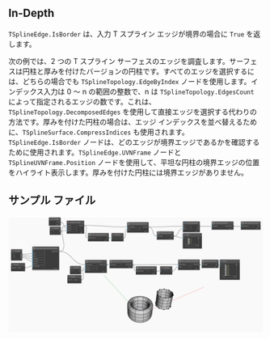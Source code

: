 ## In-Depth
`TSplineEdge.IsBorder` は、入力 T スプライン エッジが境界の場合に `True` を返します。

次の例では、2 つの T スプライン サーフェスのエッジを調査します。サーフェスは円柱と厚みを付けたバージョンの円柱です。すべてのエッジを選択するには、どちらの場合でも `TSplineTopology.EdgeByIndex` ノードを使用します。インデックス入力は 0 ～ n の範囲の整数で、n は `TSplineTopology.EdgesCount` によって指定されるエッジの数です。これは、`TSplineTopology.DecomposedEdges` を使用して直接エッジを選択する代わりの方法です。厚みを付けた円柱の場合は、エッジ インデックスを並べ替えるために、`TSplineSurface.CompressIndices` も使用されます。
`TSplineEdge.IsBorder` ノードは、どのエッジが境界エッジであるかを確認するために使用されます。`TSplineEdge.UVNFrame` ノードと `TSplineUVNFrame.Position` ノードを使用して、平坦な円柱の境界エッジの位置をハイライト表示します。厚みを付けた円柱には境界エッジがありません。

## サンプル ファイル

![Example](./Autodesk.DesignScript.Geometry.TSpline.TSplineEdge.IsBorder_img.jpg)
